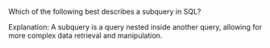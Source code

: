 Which of the following best describes a subquery in SQL?

Explanation:
A subquery is a query nested inside another query, allowing for more complex data retrieval and manipulation.